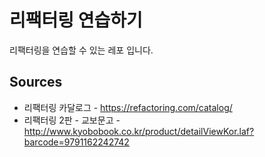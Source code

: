 # 리팩터링 연습하기

리팩터링을 연습할 수 있는 레포 입니다.

## Sources

* 리팩터링 카달로그 - https://refactoring.com/catalog/
* 리팩터링 2판 - 교보문고 - http://www.kyobobook.co.kr/product/detailViewKor.laf?barcode=9791162242742
